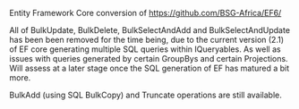 Entity Framework Core conversion of https://github.com/BSG-Africa/EF6/

All of BulkUpdate, BulkDelete, BulkSelectAndAdd and BulkSelectAndUpdate has been been removed for the time being,
due to the current version (2.1) of EF core generating multiple SQL queries within IQueryables.
As well as issues with queries generated by certain GroupBys and certain Projections.
Will assess at a later stage once the SQL generation of EF has matured a bit more. 

BulkAdd (using SQL BulkCopy) and Truncate operations are still available. 